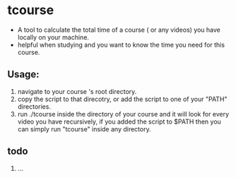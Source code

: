 # tcourse
  - A tool to calculate the total time of a course ( or any  videos) you have locally on your machine.
  - helpful when studying and you want to know the time you need for this course. 
  
## Usage:
1. navigate to your course 's root directory.
2. copy the script to that direcotry, or add the script to  one of your "PATH" directories. 
3. run ./tcourse inside the directory of your course and it will look for every video you have recursively,
   if you added the script to $PATH then you can simply run "tcourse" inside any directory.


## todo
1. ...
